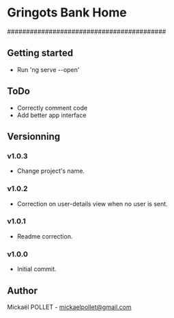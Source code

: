 # Gringots Bank Home
##########################################

## Getting started

- Run 'ng serve --open'

## ToDo

- Correctly comment code
- Add better app interface

## Versionning

### v1.0.3
- Change project's name.

### v1.0.2
- Correction on user-details view when no user is sent.

### v1.0.1
- Readme correction.

### v1.0.0
- Initial commit.

## Author
Mickaël POLLET - mickaelpollet@gmail.com
